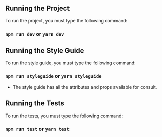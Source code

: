 ## Running the Project

To run the project, you must type the following command:

### `npm run dev` or `yarn dev`

## Running the Style Guide

To run the style guide, you must type the following command:

### `npm run styleguide` or `yarn styleguide`

- The style guide has all the attributes and props available for consult.

## Running the Tests

To run the tests, you must type the following command:

### `npm run test` or `yarn test`